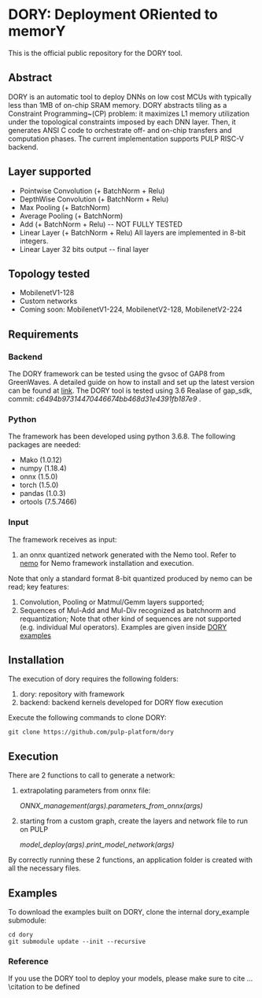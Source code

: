 DORY: Deployment ORiented to memorY
===================================

This is the official public repository for the DORY tool.

Abstract
--------
DORY is an automatic tool to deploy DNNs on low cost MCUs with typically less than 1MB of on-chip SRAM memory. 
DORY abstracts tiling as a Constraint Programming~(CP) problem: it maximizes L1 memory utilization under the topological constraints imposed by each DNN layer.
Then, it generates ANSI C code to orchestrate off- and on-chip transfers and computation phases.
The current implementation supports PULP RISC-V backend.

Layer supported
---------------
* Pointwise Convolution (+ BatchNorm + Relu)
* DepthWise Convolution (+ BatchNorm + Relu)
* Max Pooling (+ BatchNorm)
* Average Pooling (+ BatchNorm)
* Add (+ BatchNorm + Relu) -- NOT FULLY TESTED
* Linear Layer (+ BatchNorm + Relu)
All layers are implemented in 8-bit integers.
* Linear Layer 32 bits output -- final layer

Topology tested
---------------
* MobilenetV1-128
* Custom networks
* Coming soon: MobilenetV1-224, MobilenetV2-128, MobilenetV2-224

Requirements
------------

### Backend
The DORY framework can be tested using the gvsoc of GAP8 from GreenWaves.
A detailed guide on how to install and set up the latest version can be found at [link](https://greenwaves-technologies.com/manuals/BUILD/HOME/html/index.html#section7).
The DORY tool is tested using 3.6 Realase of gap_sdk, commit: *c6494b97314470446674bb468d31e4391fb187e9* .

### Python
The framework has been developed using python 3.6.8.
The following packages are needed:
* Mako (1.0.12)
* numpy (1.18.4) 
* onnx (1.5.0)  
* torch (1.5.0)   
* pandas (1.0.3)
* ortools (7.5.7466)

### Input
The framework receives as input:
1. an onnx quantized network generated with the Nemo tool. Refer to [nemo](https://github.com/pulp-platform/nemo) for Nemo framework installation and execution.

Note that only a standard format 8-bit quantized produced by nemo can be read; key features:
1. Convolution, Pooling or Matmul/Gemm layers supported;
2. Sequences of Mul-Add and Mul-Div recognized as batchnorm and requantization;
Note that other kind of sequences are not supported (e.g. individual Mul operators).
Examples are given inside [DORY examples](https://github.com/pulp-platform/dory_examples)

Installation
------------
The execution of dory requires the following folders:
1. dory: repository with framework
2. backend: backend kernels developed for DORY flow execution

Execute the following commands to clone DORY: 
```
git clone https://github.com/pulp-platform/dory
```

Execution
---------
There are 2 functions to call to generate a network:
1. extrapolating parameters from onnx file: 

	*ONNX_management(args).parameters_from_onnx(args)*
2. starting from a custom graph, create the layers and network file to run on PULP

	*model_deploy(args).print_model_network(args)*
	
By correctly running these 2 functions, an application folder is created with all the necessary files.

Examples
--------
To download the examples built on DORY, clone the internal dory_example submodule:
```
cd dory
git submodule update --init --recursive
```


### Reference
If you use the DORY tool to deploy your models, please make sure to cite ...
\citation to be defined